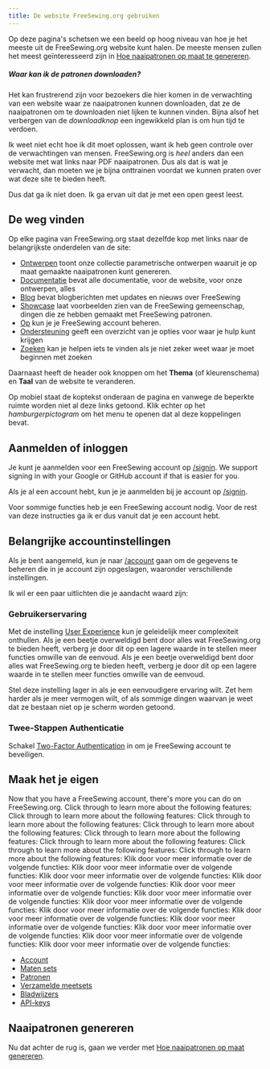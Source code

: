 ```yaml
---
title: De website FreeSewing.org gebruiken
---
```


Op deze pagina's schetsen we een beeld op hoog niveau van hoe je het meeste uit de FreeSewing.org website kunt halen. De meeste mensen zullen het meest geïnteresseerd zijn in [Hoe naaipatronen op maat te genereren](/docs/about/site/draft/).


<Comment by="joost">

##### Waar kan ik de patronen downloaden?

Het kan frustrerend zijn voor bezoekers die hier komen in de verwachting van een website waar ze naaipatronen kunnen downloaden, dat ze de naaipatronen om te downloaden niet lijken te kunnen vinden. Bijna alsof het verbergen van de *downloadknop* een ingewikkeld plan is om hun tijd te verdoen.

Ik weet niet echt hoe ik dit moet oplossen, want ik heb geen controle over de verwachtingen van mensen.
FreeSewing.org is _heel_ anders dan een website met wat links naar PDF naaipatronen.
Dus als dat is wat je verwacht, dan moeten we je bijna onttrainen voordat we kunnen praten over wat deze site te bieden heeft.

Dus dat ga ik niet doen. Ik ga ervan uit dat je met een open geest leest.

</Comment>

## De weg vinden

Op elke pagina van FreeSewing.org staat dezelfde kop met links naar de belangrijkste onderdelen van de site:

- [Ontwerpen](/designs/) toont onze collectie parametrische ontwerpen waaruit je op maat gemaakte naaipatronen kunt genereren.
- [Documentatie](/documentation/) bevat alle documentatie, voor de website, voor onze ontwerpen, alles
- [Blog](/blog/) bevat blogberichten met updates en nieuws over FreeSewing
- [Showcase](/showcase/) laat voorbeelden zien van de FreeSewing gemeenschap, dingen die ze hebben gemaakt met FreeSewing patronen.
- [Op](/account/) kun je je FreeSewing account beheren.
- [Ondersteuning](/support/) geeft een overzicht van je opties voor waar je hulp kunt krijgen
- [Zoeken](/search/) kan je helpen iets te vinden als je niet zeker weet waar je moet beginnen met zoeken

Daarnaast heeft de header ook knoppen om het **Thema** (of kleurenschema) en **Taal** van de website te veranderen.

Op mobiel staat de koptekst onderaan de pagina en vanwege de beperkte ruimte worden niet al deze links getoond. Klik echter op het *hamburgerpictogram* om het menu te openen dat al deze koppelingen bevat.

## Aanmelden of inloggen

Je kunt je aanmelden voor een FreeSewing account op [/signin](/signin/). We support signing in with your Google or GitHub account if that is easier for you.

Als je al een account hebt, kun je je aanmelden bij je account op [/signin](/signin/).

Voor sommige functies heb je een FreeSewing account nodig. Voor de rest van deze instructies ga ik er dus vanuit dat je een account hebt.

## Belangrijke accountinstellingen

Als je bent aangemeld, kun je naar [/account](/account/) gaan om de gegevens te beheren die in je account zijn opgeslagen, waaronder verschillende instellingen.

Ik wil er een paar uitlichten die je aandacht waard zijn:

### Gebruikerservaring

Met de instelling [User Experience](/account/control/) kun je geleidelijk meer complexiteit onthullen. Als je een beetje overweldigd bent door alles wat FreeSewing.org te bieden heeft, verberg je door dit op een lagere waarde in te stellen meer functies omwille van de eenvoud. Als je een beetje overweldigd bent door alles wat FreeSewing.org te bieden heeft, verberg je door dit op een lagere waarde in te stellen meer functies omwille van de eenvoud.

Stel deze instelling lager in als je een eenvoudigere ervaring wilt. Zet hem harder als je meer vermogen wilt, of als sommige dingen waarvan je weet dat ze bestaan niet op je scherm worden getoond.

### Twee-Stappen Authenticatie

Schakel [Two-Factor Authentication](/account/mfa/) in om je FreeSewing account te beveiligen.

## Maak het je eigen

Now that you have a FreeSewing account, there's more you can do on FreeSewing.org. Click through to learn more about the following features: Click through to learn more about the following features: Click through to learn more about the following features: Click through to learn more about the following features: Click through to learn more about the following features: Click through to learn more about the following features: Click through to learn more about the following features: Click through to learn more about the following features: Klik door voor meer informatie over de volgende functies: Klik door voor meer informatie over de volgende functies: Klik door voor meer informatie over de volgende functies: Klik door voor meer informatie over de volgende functies: Klik door voor meer informatie over de volgende functies: Klik door voor meer informatie over de volgende functies: Klik door voor meer informatie over de volgende functies: Klik door voor meer informatie over de volgende functies: Klik door voor meer informatie over de volgende functies: Klik door voor meer informatie over de volgende functies: Klik door voor meer informatie over de volgende functies: Klik door voor meer informatie over de volgende functies: Klik door voor meer informatie over de volgende functies:

- [Account](/docs/about/site/account)
- [Maten sets](/docs/about/site/sets)
- [Patronen](/docs/about/site/patterns)
- [Verzamelde meetsets](/docs/about/site/csets)
- [Bladwijzers](/docs/about/site/bookmarks)
- [API-keys](/docs/about/site/apikeys)


## Naaipatronen genereren

Nu dat achter de rug is, gaan we verder met [Hoe naaipatronen op maat genereren](/docs/about/site/draft/).

